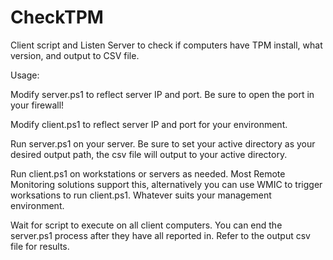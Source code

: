 # CheckTPM

Client script and Listen Server to check if computers have TPM install, what version, and output to CSV file.

Usage:

Modify server.ps1 to reflect server IP and port. Be sure to open the port in your firewall!

Modify client.ps1 to reflect server IP and port for your environment.

Run server.ps1 on your server. Be sure to set your active directory as your desired output path, the csv file will output to your active directory.

Run client.ps1 on workstations or servers as needed. Most Remote Monitoring solutions support this, alternatively you can use WMIC to trigger worksations to run client.ps1. Whatever suits your management environment.

Wait for script to execute on all client computers. You can end the server.ps1 process after they have all reported in. Refer to the output csv file for results.
